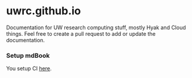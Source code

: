 # uwrc.github.io
Documentation for UW research computing stuff, mostly Hyak and Cloud things. Feel free to create a pull request to add or update the documentation.

### Setup mdBook

You setup CI [here](https://github.com/rust-lang-nursery/mdBook/blob/master/book-example/src/continuous-integration.md).
